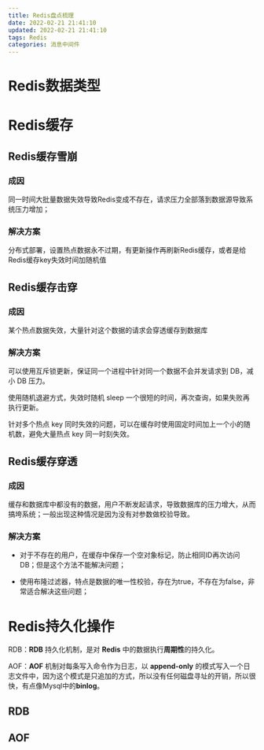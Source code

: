 ```yaml
---
title: Redis盘点梳理
date: 2022-02-21 21:41:10
updated: 2022-02-21 21:41:10
tags: Redis
categories: 消息中间件
---
```


# Redis数据类型



# Redis缓存

## Redis缓存雪崩

### 成因

同一时间大批量数据失效导致Redis变成不存在，请求压力全部落到数据源导致系统压力增加；

### 解决方案

分布式部署，设置热点数据永不过期，有更新操作再刷新Redis缓存，或者是给Redis缓存key失效时间加随机值



## Redis缓存击穿

### 成因

某个热点数据失效，大量针对这个数据的请求会穿透缓存到数据库

### 解决方案

可以使用互斥锁更新，保证同一个进程中针对同一个数据不会并发请求到 DB，减小 DB 压力。

使用随机退避方式，失效时随机 sleep 一个很短的时间，再次查询，如果失败再执行更新。

针对多个热点 key 同时失效的问题，可以在缓存时使用固定时间加上一个小的随机数，避免大量热点 key 同一时刻失效。



## Redis缓存穿透

### 成因

缓存和数据库中都没有的数据，用户不断发起请求，导致数据库的压力增大，从而搞垮系统；一般出现这种情况是因为没有对参数做校验导致。

### 解决方案

+ 对于不存在的用户，在缓存中保存一个空对象标记，防止相同ID再次访问DB；但是这个方法不能解决问题；

+ 使用布隆过滤器，特点是数据的唯一性校验，存在为true，不存在为false，非常适合解决这些问题；



# Redis持久化操作

RDB：**RDB** 持久化机制，是对 **Redis** 中的数据执行**周期性**的持久化。

AOF：**AOF** 机制对每条写入命令作为日志，以 **append-only** 的模式写入一个日志文件中，因为这个模式是只追加的方式，所以没有任何磁盘寻址的开销，所以很快，有点像Mysql中的**binlog**。

## RDB



## AOF

